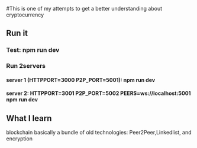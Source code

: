 #This is one of my attempts to get a better understanding about cryptocurrency

## Run it

### Test: npm run dev
### Run 2servers 
#### server 1 (HTTPPORT=3000 P2P_PORT=5001): npm run dev
#### server 2: HTTPPORT=3001 P2P_PORT=5002 PEERS=ws://localhost:5001 npm run dev

## What I learn
blockchain basically a bundle of old technologies: 
Peer2Peer,Linkedlist, and encryption
